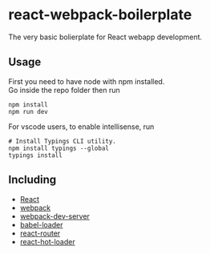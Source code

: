 # react-webpack-boilerplate
The very basic bolierplate for React webapp development.

## Usage
First you need to have node with npm installed.  
Go inside the repo folder then run
```
npm install
npm run dev
```
For vscode users, to enable intellisense, run
```
# Install Typings CLI utility.
npm install typings --global
typings install
``` 

## Including
* [React](https://github.com/facebook/react)
* [webpack](https://github.com/webpack/webpack)
* [webpack-dev-server](https://github.com/webpack/webpack-dev-server)
* [babel-loader](https://github.com/babel/babel-loader)
* [react-router](https://github.com/reactjs/react-router)
* [react-hot-loader](https://github.com/gaearon/react-hot-loader)